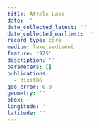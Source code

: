 ```yaml
---
title: Attele Lake
date: ''
date_collected_latest: ''
date_collected_earliest: ''
record_type: core
medium: lake_sediment
feature: '925'
description: ''
parameters: []
publications:
  - dixit86
geo_error: 0.0
geometry: ''
bbox: ~
longitude: ''
latitude: ''
---
```

